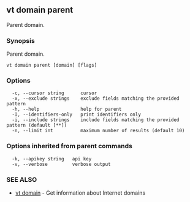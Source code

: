 ## vt domain parent

Parent domain.

### Synopsis

Parent domain.

```
vt domain parent [domain] [flags]
```

### Options

```
  -c, --cursor string      cursor
  -x, --exclude strings    exclude fields matching the provided pattern
  -h, --help               help for parent
  -I, --identifiers-only   print identifiers only
  -i, --include strings    include fields matching the provided pattern (default [**])
  -n, --limit int          maximum number of results (default 10)
```

### Options inherited from parent commands

```
  -k, --apikey string   api key
  -v, --verbose         verbose output
```

### SEE ALSO

* [vt domain](vt_domain.md)	 - Get information about Internet domains

